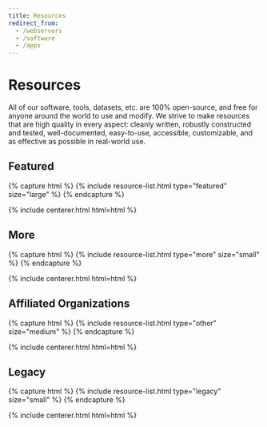 ```yaml
---
title: Resources
redirect_from:
  - /webservers
  - /software
  - /apps
---
```


# <i class="fas fa-tools"></i>Resources

All of our software, tools, datasets, etc. are 100% open-source, and free for anyone around the world to use and modify.
We strive to make resources that are high quality in every aspect:
cleanly written, robustly constructed and tested, well-documented, easy-to-use, accessible, customizable, and as effective as possible in real-world use.

## Featured

{% capture html %}
{% include resource-list.html type="featured" size="large" %}
{% endcapture %}

{% include centerer.html html=html %}

## More

{% capture html %}
{% include resource-list.html type="more" size="small" %}
{% endcapture %}

{% include centerer.html html=html %}

## Affiliated Organizations

{% capture html %}
{% include resource-list.html type="other" size="medium" %}
{% endcapture %}

{% include centerer.html html=html %}

## Legacy

{% capture html %}
{% include resource-list.html type="legacy" size="small" %}
{% endcapture %}

{% include centerer.html html=html %}
